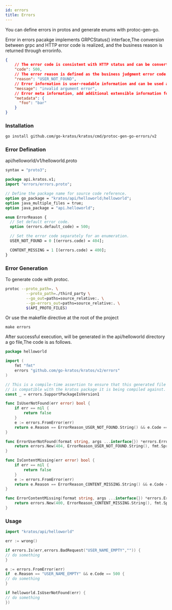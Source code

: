 ```yaml
---
id: errors
title: Errors
---
```

You can define errors in protos and generate enums with protoc-gen-go.


Error in errors pacakge implements GRPCStatus() interface,The conversion between grpc and HTTP error code is realized, and the business reason is returned through errorinfo.

```json
{
    // The error code is consistent with HTTP status and can be converted into grpc status in grpc.
    "code": 500,
    // The error reason is defined as the business judgment error code.
    "reason": "USER_NOT_FOUND",
    // Error information is user-readable information and can be used as user prompt content.
    "message": "invalid argument error",
    // Error meta information, add additional extensible information for the error.
    "metadata": {
      "foo": "bar"
    }
}
```

### Installation

```bash
go install github.com/go-kratos/kratos/cmd/protoc-gen-go-errors/v2
```

### Error Defination

api/helloworld/v1/helloworld.proto

```protobuf
syntax = "proto3";

package api.kratos.v1;
import "errors/errors.proto";

// Define the package name for source code reference.
option go_package = "kratos/api/helloworld;helloworld";
option java_multiple_files = true;
option java_package = "api.helloworld";

enum ErrorReason {
  // Set default error code.
  option (errors.default_code) = 500;

  // Set the error code separately for an enumeration.
  USER_NOT_FOUND = 0 [(errors.code) = 404];

  CONTENT_MISSING = 1 [(errors.code) = 400];
}
```

### Error Generation

To generate code with protoc.

```bash
protoc --proto_path=. \
         --proto_path=./third_party \
         --go_out=paths=source_relative:. \
         --go-errors_out=paths=source_relative:. \
         $(API_PROTO_FILES)
```

Or use the makefile directive at the root of the project
```
make errors
```

After successful execution, will be generated in the api/helloworld directory a go file,The code is as follows.

```go
package helloworld

import (
	fmt "fmt"
	errors "github.com/go-kratos/kratos/v2/errors"
)

// This is a compile-time assertion to ensure that this generated file
// is compatible with the kratos package it is being compiled against.
const _ = errors.SupportPackageIsVersion1

func IsUserNotFound(err error) bool {
	if err == nil {
		return false
	}
	e := errors.FromError(err)
	return e.Reason == ErrorReason_USER_NOT_FOUND.String() && e.Code == 404
}

func ErrorUserNotFound(format string, args ...interface{}) *errors.Error {
	return errors.New(404, ErrorReason_USER_NOT_FOUND.String(), fmt.Sprintf(format, args...))
}

func IsContentMissing(err error) bool {
	if err == nil {
		return false
	}
	e := errors.FromError(err)
	return e.Reason == ErrorReason_CONTENT_MISSING.String() && e.Code == 400
}

func ErrorContentMissing(format string, args ...interface{}) *errors.Error {
	return errors.New(400, ErrorReason_CONTENT_MISSING.String(), fmt.Sprintf(format, args...))
}
```

### Usage
```go
import "kratos/api/helloworld"

err := wrong()

if errors.Is(err,errors.BadRequest("USER_NAME_EMPTY","")) {
// do something
}

e := errors.FromError(err)
if  e.Reason == "USER_NAME_EMPTY" && e.Code == 500 {
// do something
}

if helloworld.IsUserNotFound(err) {
// do something
})
```
